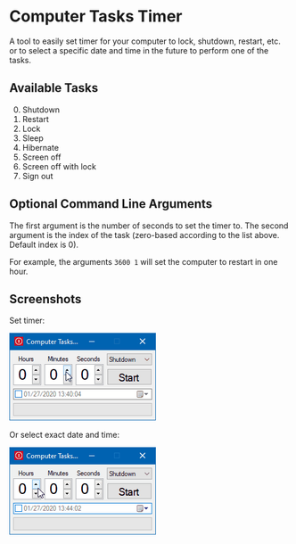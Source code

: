 # Computer Tasks Timer

A tool to easily set timer for your computer to lock, shutdown, restart, etc. or to select a specific date and time in the future to perform one of the tasks.

## Available Tasks

0. Shutdown
1. Restart
2. Lock
3. Sleep
4. Hibernate
5. Screen off
6. Screen off with lock
7. Sign out

## Optional Command Line Arguments

The first argument is the number of seconds to set the timer to.
The second argument is the index of the task (zero-based according to the list above. Default index is 0).

For example, the arguments `3600 1` will set the computer to restart in one hour.

## Screenshots

Set timer:

![Screenshots1](media/screenshots1.gif)

Or select exact date and time:

![Screenshots2](media/screenshots2.gif)
